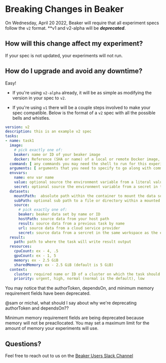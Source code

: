 # Breaking Changes in Beaker

On Wednesday, April 20 2022, Beaker will require that all experiment specs follow the `v2` format. **v1 and v2-alpha will be ***deprecated***.

## How will this change affect my experiment?

If your spec is not updated, your experiments will not run.

## How do I upgrade and avoid any downtime?

Easy!

- If you're using `v2-alpha` already, it will be as simple as modifying the version in your spec to `v2`. 

- If you're using `v1` there will be a couple steps involved to make your spec compatible. Below is the format of a `v2` spec with all the possible bells and whistles.

```yaml
version: v2
description: this is an example v2 spec
tasks:
- name: task1
  image:
    # pick exactly one of:
    beaker: name or ID of your beaker image
    docker: Reference (SHA or name) of a local or remote Docker image, including registry.
  command: [ any commands you may need the shell to run for this experiment]
  arguments: [ arguments that you need to specify to go along with commands ]
  envvars: 
    name: env var name
    value: optional source the environment variable from a literal value
    secret: optional source the environment variable from a secret in the experiment's workspace.
  datasets:
    mountPath:  absolute path within the container to mount the data source
    subPath: optional sub path to a file or directory within a mounted data source
    source:
      # pick exactly one of:
      beaker: beaker data set by name or ID
      hostPath: source data from your host path
      result: source data from a previous task by name
      url: source data from a cloud service provider
      secret: source data from a sercret in the same workspace as the experiment
  result:
    path: path to where the task will write result output
  resources:
    cpuCount: ex - 4, .5
    gpuCount: ex - 1, 5
    memory: ex - 2.5 GiB
    sharedMemory: ex - 2.5 GiB (default is 5 GiB)
  context:
    cluster: required name or ID of a cluster on which the task should run
    priority: urgent, high, normal (normal is the default), low 
```

You may notice that the authorToken, dependsOn, and minimum memory requirement fields have been deprecated.

@sam or michal, what should I say about why we're deprecating authorToken and dependsOn??

Minimum memory requirement fields are being deprecated because memory will not be preacllocated. You may set a maximum limit for the amount of memory your experiments will use.

## Questions?

Feel free to reach out to us on the [Beaker Users Slack Channel](https://allenai.slack.com/archives/C6MN19S05)
